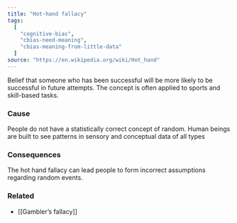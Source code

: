 ```yaml
---
title: "Hot-hand fallacy"
tags:
  [
    "cognitive-bias",
    "cbias-need-meaning",
    "cbias-meaning-from-little-data"
  ]
source: "https://en.wikipedia.org/wiki/Hot_hand"
---
```


Belief that someone who has been successful will be more likely to be successful in future attempts. The concept is often applied to sports and skill-based tasks.

### Cause

People do not have a statistically correct concept of random. Human beings are built to see patterns in sensory and conceptual data of all types

### Consequences

The hot hand fallacy can lead people to form incorrect assumptions regarding random events.

### Related

- [[Gambler’s fallacy]]

